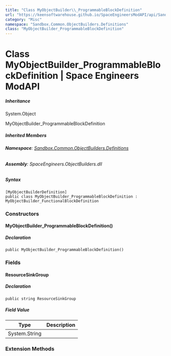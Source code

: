 ```yaml
---
title: "Class MyObjectBuilder\\_ProgrammableBlockDefinition"
url: "https://keensoftwarehouse.github.io/SpaceEngineersModAPI/api/Sandbox.Common.ObjectBuilders.Definitions.MyObjectBuilder_ProgrammableBlockDefinition.html"
category: "Misc"
namespace: "Sandbox.Common.ObjectBuilders.Definitions"
class: "MyObjectBuilder_ProgrammableBlockDefinition"
---
```


# Class MyObjectBuilder\_ProgrammableBlockDefinition | Space Engineers ModAPI

##### Inheritance

System.Object

MyObjectBuilder\_ProgrammableBlockDefinition

##### Inherited Members

###### **Namespace**: [Sandbox.Common.ObjectBuilders.Definitions](https://keensoftwarehouse.github.io/SpaceEngineersModAPI/api/Sandbox.Common.ObjectBuilders.Definitions.html)

###### **Assembly**: SpaceEngineers.ObjectBuilders.dll

##### Syntax

```
[MyObjectBuilderDefinition]
public class MyObjectBuilder_ProgrammableBlockDefinition : MyObjectBuilder_FunctionalBlockDefinition
```

### Constructors

#### MyObjectBuilder\_ProgrammableBlockDefinition()

##### Declaration

```
public MyObjectBuilder_ProgrammableBlockDefinition()
```

### Fields

#### ResourceSinkGroup

##### Declaration

```
public string ResourceSinkGroup
```

##### Field Value

| Type | Description |
| --- | --- |
| System.String |     |

### Extension Methods